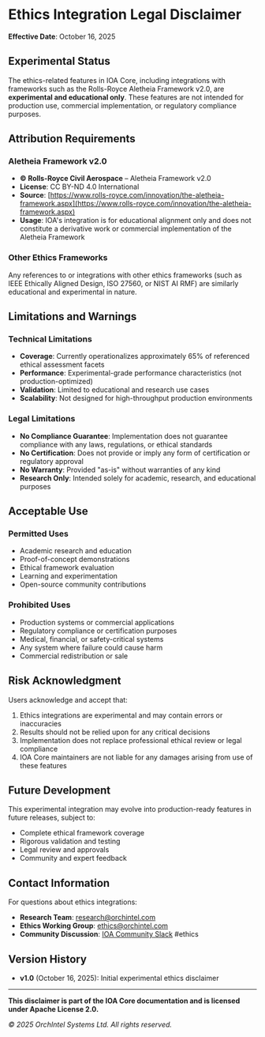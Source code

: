 # Ethics Integration Legal Disclaimer

**Effective Date**: October 16, 2025

## Experimental Status

The ethics-related features in IOA Core, including integrations with frameworks such as the Rolls-Royce Aletheia Framework v2.0, are **experimental and educational only**. These features are not intended for production use, commercial implementation, or regulatory compliance purposes.

## Attribution Requirements

### Aletheia Framework v2.0
- **© Rolls-Royce Civil Aerospace** – Aletheia Framework v2.0
- **License**: CC BY-ND 4.0 International
- **Source**: [https://www.rolls-royce.com/innovation/the-aletheia-framework.aspx](https://www.rolls-royce.com/innovation/the-aletheia-framework.aspx)
- **Usage**: IOA's integration is for educational alignment only and does not constitute a derivative work or commercial implementation of the Aletheia Framework

### Other Ethics Frameworks
Any references to or integrations with other ethics frameworks (such as IEEE Ethically Aligned Design, ISO 27560, or NIST AI RMF) are similarly educational and experimental in nature.

## Limitations and Warnings

### Technical Limitations
- **Coverage**: Currently operationalizes approximately 65% of referenced ethical assessment facets
- **Performance**: Experimental-grade performance characteristics (not production-optimized)
- **Validation**: Limited to educational and research use cases
- **Scalability**: Not designed for high-throughput production environments

### Legal Limitations
- **No Compliance Guarantee**: Implementation does not guarantee compliance with any laws, regulations, or ethical standards
- **No Certification**: Does not provide or imply any form of certification or regulatory approval
- **No Warranty**: Provided "as-is" without warranties of any kind
- **Research Only**: Intended solely for academic, research, and educational purposes

## Acceptable Use

### Permitted Uses
- Academic research and education
- Proof-of-concept demonstrations
- Ethical framework evaluation
- Learning and experimentation
- Open-source community contributions

### Prohibited Uses
- Production systems or commercial applications
- Regulatory compliance or certification purposes
- Medical, financial, or safety-critical systems
- Any system where failure could cause harm
- Commercial redistribution or sale

## Risk Acknowledgment

Users acknowledge and accept that:
1. Ethics integrations are experimental and may contain errors or inaccuracies
2. Results should not be relied upon for any critical decisions
3. Implementation does not replace professional ethical review or legal compliance
4. IOA Core maintainers are not liable for any damages arising from use of these features

## Future Development

This experimental integration may evolve into production-ready features in future releases, subject to:
- Complete ethical framework coverage
- Rigorous validation and testing
- Legal review and approvals
- Community and expert feedback

## Contact Information

For questions about ethics integrations:
- **Research Team**: research@orchintel.com
- **Ethics Working Group**: ethics@orchintel.com
- **Community Discussion**: [IOA Community Slack](https://ioa-community.slack.com) #ethics

## Version History

- **v1.0** (October 16, 2025): Initial experimental ethics disclaimer

---

**This disclaimer is part of the IOA Core documentation and is licensed under Apache License 2.0.**

*© 2025 OrchIntel Systems Ltd. All rights reserved.*
